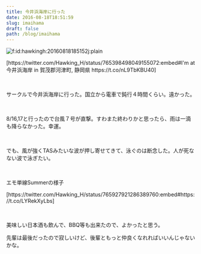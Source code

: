 ```yaml
---
title: 今井浜海岸に行った
date: 2016-08-18T18:51:59
slug: imaihama
draft: false
path: /blog/imaihama
---
```


<p><img class="hatena-fotolife" title="f:id:hawkingh:20160818185152j:plain" src="https://cdn-ak.f.st-hatena.com/images/fotolife/h/hawkingh/20160818/20160818185152.jpg" alt="f:id:hawkingh:20160818185152j:plain" /></p>
<p>[https://twitter.com/Hawking_H/status/765398498049155072:embed#I'm at 今井浜海岸 in 賀茂郡河津町, 静岡県 https://t.co/nL9TbKBU40]</p>
<p> </p>
<p>サークルで今井浜海岸に行った。国立から電車で鈍行４時間くらい。遠かった。</p>
<p> </p>
<p>8/16,17と行ったので台風７号が直撃。すわまた終わりかと思ったら、雨は一滴も降らなかった。幸運。</p>
<p> </p>
<p>でも、風が強くTASみたいな波が押し寄せてきて、泳ぐのは断念した。人が死なない波で泳ぎたい。</p>
<p> </p>
<p>エモ単線Summerの様子</p>
<p>[https://twitter.com/Hawking_H/status/765927921286389760:embed#https://t.co/LYRekXyLbs]</p>
<p> </p>
<p>美味しい日本酒も飲んで、BBQ等も出来たので、よかったと思う。</p>
<p>先輩は最後だったので寂しいけど、後輩ともっと仲良くなれればいいんじゃないかな。</p>

